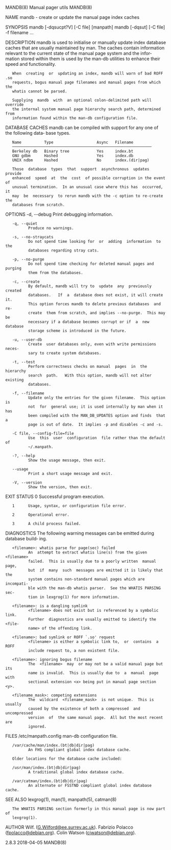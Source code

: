 MANDB(8)                      Manual pager utils                     MANDB(8)

NAME
       mandb - create or update the manual page index caches

SYNOPSIS
       mandb [-dqsucpt?V] [-C file] [manpath]
       mandb [-dqsut] [-C file] -f filename ...

DESCRIPTION
       mandb  is  used to initialise or manually update index database caches
       that are usually maintained by man.  The  caches  contain  information
       relevant to the current state of the manual page system and the infor‐
       mation stored within them is used by the man-db utilities  to  enhance
       their speed and functionality.

       When  creating  or  updating an index, mandb will warn of bad ROFF .so
       requests, bogus manual page filenames and manual pages from which  the
       whatis cannot be parsed.

       Supplying  mandb  with  an optional colon-delimited path will override
       the internal system manual page hierarchy search path, determined from
       information found within the man-db configuration file.

DATABASE CACHES
       mandb  can be compiled with support for any one of the following data‐
       base types.

       Name          Type                   Async   Filename
       ─────────────────────────────────────────────────────────────
       Berkeley db   Binary tree            Yes     index.bt
       GNU gdbm      Hashed                 Yes     index.db
       UNIX ndbm     Hashed                 No      index.(dir|pag)

       Those  database  types  that  support  asynchronous  updates   provide
       enhanced  speed  at  the  cost  of possible corruption in the event of
       unusual termination.  In an unusual case where this has  occurred,  it
       may  be  necessary  to rerun mandb with the -c option to re-create the
       databases from scratch.

OPTIONS
       -d, --debug
              Print debugging information.

       -q, --quiet
              Produce no warnings.

       -s, --no-straycats
              Do not spend time looking for  or  adding  information  to  the
              databases regarding stray cats.

       -p, --no-purge
              Do not spend time checking for deleted manual pages and purging
              them from the databases.

       -c, --create
              By default, mandb will try to  update  any  previously  created
              databases.   If  a  database does not exist, it will create it.
              This option forces mandb to delete previous databases  and  re-
              create  them from scratch, and implies --no-purge.  This may be
              necessary if a database becomes corrupt or if  a  new  database
              storage scheme is introduced in the future.

       -u, --user-db
              Create  user databases only, even with write permissions neces‐
              sary to create system databases.

       -t, --test
              Perform correctness checks on manual  pages  in  the  hierarchy
              search  path.   With this option, mandb will not alter existing
              databases.

       -f, --filename
              Update only the entries for the given filename.  This option is
              not  for  general use; it is used internally by man when it has
              been compiled with the MAN_DB_UPDATES option and finds  that  a
              page is out of date.  It implies -p and disables -c and -s.

       -C file, --config-file=file
              Use  this  user  configuration  file rather than the default of
              ~/.manpath.

       -?, --help
              Show the usage message, then exit.

       --usage
              Print a short usage message and exit.

       -V, --version
              Show the version, then exit.

EXIT STATUS
       0      Successful program execution.

       1      Usage, syntax, or configuration file error.

       2      Operational error.

       3      A child process failed.

DIAGNOSTICS
       The following warning messages can be emitted during  database  build‐
       ing.

       <filename>: whatis parse for page(sec) failed
              An  attempt to extract whatis line(s) from the given <filename>
              failed.  This is usually due to a poorly written  manual  page,
              but  if  many  such  messages are emitted it is likely that the
              system contains non-standard manual pages which are  incompati‐
              ble with the man-db whatis parser.  See the WHATIS PARSING sec‐
              tion in lexgrog(1) for more information.

       <filename>: is a dangling symlink
              <filename> does not exist but is referenced by a symbolic link.
              Further  diagnostics are usually emitted to identify the <file‐
              name> of the offending link.

       <filename>: bad symlink or ROFF `.so' request
              <filename> is either a symbolic link to,  or  contains  a  ROFF
              include request to, a non existent file.

       <filename>: ignoring bogus filename
              The  <filename>  may  or may not be a valid manual page but its
              name is invalid.  This is usually due to  a  manual  page  with
              sectional extension <x> being put in manual page section <y>.

       <filename_mask>: competing extensions
              The  wildcard  <filename_mask>  is not unique.  This is usually
              caused by the existence of both a compressed  and  uncompressed
              version  of  the same manual page.  All but the most recent are
              ignored.

FILES
       /etc/manpath.config
              man-db configuration file.

       /var/cache/man/index.(bt|db|dir|pag)
              An FHS compliant global index database cache.

       Older locations for the database cache included:

       /usr/man/index.(bt|db|dir|pag)
              A traditional global index database cache.

       /var/catman/index.(bt|db|dir|pag)
              An alternate or FSSTND compliant global index database cache.

SEE ALSO
       lexgrog(1), man(1), manpath(5), catman(8)

       The WHATIS PARSING section formerly in this manual page is now part of
       lexgrog(1).

AUTHOR
       Wilf. (G.Wilford@ee.surrey.ac.uk).
       Fabrizio Polacco (fpolacco@debian.org).
       Colin Watson (cjwatson@debian.org).

2.8.3                             2018-04-05                         MANDB(8)
